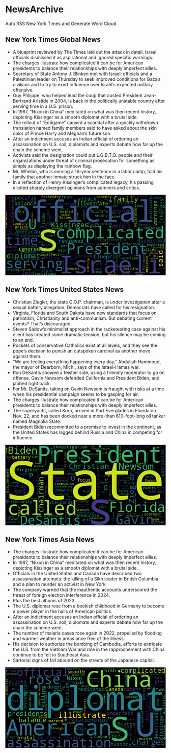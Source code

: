 # NewsArchive
Auto RSS New York Times and Generate Word Cloud

## New York Times Global News
* A blueprint reviewed by The Times laid out the attack in detail. Israeli officials dismissed it as aspirational and ignored specific warnings.
* The charges illustrate how complicated it can be for American presidents to balance their relationships with deeply imperfect allies.
* Secretary of State Antony J. Blinken met with Israeli officials and a Palestinian leader on Thursday to seek improved conditions for Gaza’s civilians and to try to exert influence over Israel’s expected military offensive.
* Guy Philippe, who helped lead the coup that ousted President Jean-Bertrand Aristide in 2004, is back in the politically unstable country after serving time in a U.S. prison.
* In 1987, “Nixon in China” meditated on what was then recent history, depicting Kissinger as a smooth diplomat with a brutal side.
* The rollout of “Endgame” caused a scandal after a quickly withdrawn translation named family members said to have asked about the skin color of Prince Harry and Meghan’s future son.
* After an indictment accuses an Indian official of ordering an assassination on U.S. soil, diplomats and experts debate how far up the chain the scheme went.
* Activists said the designation could put L.G.B.T.Q. people and their organizations under threat of criminal prosecution for something as simple as displaying the rainbow flag.
* Mr. Whelan, who is serving a 16-year sentence in a labor camp, told his family that another inmate struck him in the face.
* In a reflection of Henry Kissinger’s complicated legacy, his passing elicited sharply divergent opinions from admirers and critics.

![Global](./global.png)
## New York Times United States News
* Christian Ziegler, the state G.O.P. chairman, is under investigation after a sexual battery allegation. Democrats have called for his resignation.
* Virginia, Florida and South Dakota have new standards that focus on patriotism, Christianity and anti-communism. But debating current events? That’s discouraged.
* Steven Sadow’s minimalist approach in the racketeering case against his client has created some dramatic tension, but his silence may be coming to an end.
* Pockets of conservative Catholics exist at all levels, and they see the pope’s decision to punish an outspoken cardinal as another move against them.
* “We are feeling everything happening every day,” Abdullah Hammoud, the mayor of Dearborn, Mich., says of the Israel-Hamas war.
* Ron DeSantis showed a feistier side, using a friendly moderator to go on offense. Gavin Newsom defended California and President Biden, and jabbed right back.
* For Mr. DeSantis, taking on Gavin Newsom is fraught with risks at a time when his presidential campaign seems to be gasping for air.
* The charges illustrate how complicated it can be for American presidents to balance their relationships with deeply imperfect allies.
* The superyacht, called Koru, arrived in Port Everglades in Florida on Nov. 22, and has been docked near a more-than 610-foot-long oil tanker named Magnolia State.
* President Biden recommitted to a promise to invest in the continent, as the United States has lagged behind Russia and China in competing for influence.

![US](./usnews.png)
## New York Times Asia News
* The charges illustrate how complicated it can be for American presidents to balance their relationships with deeply imperfect allies.
* In 1987, “Nixon in China” meditated on what was then recent history, depicting Kissinger as a smooth diplomat with a brutal side.
* Officials in the United States and Canada have described two assassination attempts: the killing of a Sikh leader in British Columbia and a plan to murder an activist in New York.
* The company warned that the inauthentic accounts underscored the threat of foreign election interference in 2024.
* Plus the best albums of 2023.
* The U.S. diplomat rose from a bookish childhood in Germany to become a power player in the halls of American politics.
* After an indictment accuses an Indian official of ordering an assassination on U.S. soil, diplomats and experts debate how far up the chain the scheme went.
* The number of malaria cases rose again in 2022, propelled by flooding and warmer weather in areas once free of the illness.
* His decision to authorize the bombing of Cambodia, efforts to extricate the U.S. from the Vietnam War and role in the rapprochement with China continue to be felt in Southeast Asia.
* Sartorial signs of fall abound on the streets of the Japanese capital.

![Asian](./asian.png)
